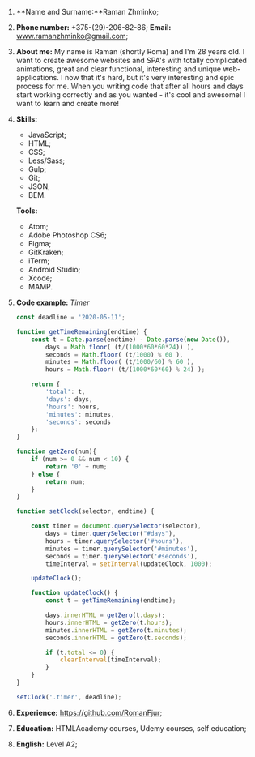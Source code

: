 1. **Name and Surname:**Raman Zhminko;
2. **Phone number:** +375-(29)-206-82-86; **Email:** www.ramanzhminko@gmail.com;
3. **About me:** My name is Raman (shortly Roma) and I'm 28 years old. I want to create awesome websites and SPA's with totally complicated animations, great and clear functional, interesting and unique web-applications. I now that it's hard, but it's very interesting and epic process for me. When you writing code that after all hours and days start working correctly and as you wanted - it's cool and awesome! I want to learn and create more!
4. **Skills:**
   * JavaScript;
   * HTML;
   * CSS;
   * Less/Sass;
   * Gulp;
   * Git;
   * JSON;
   * BEM.

   **Tools:**
   * Atom;
   * Adobe Photoshop CS6;
   * Figma;
   * GitKraken;
   * iTerm;
   * Android Studio;
   * Xcode;
   * MAMP.
5. **Code example:**
   *Timer*
   ```javascript
   const deadline = '2020-05-11';

   function getTimeRemaining(endtime) {
       const t = Date.parse(endtime) - Date.parse(new Date()),
           days = Math.floor( (t/(1000*60*60*24)) ),
           seconds = Math.floor( (t/1000) % 60 ),
           minutes = Math.floor( (t/1000/60) % 60 ),
           hours = Math.floor( (t/(1000*60*60) % 24) );

       return {
           'total': t,
           'days': days,
           'hours': hours,
           'minutes': minutes,
           'seconds': seconds
       };
   }

   function getZero(num){
       if (num >= 0 && num < 10) {
           return '0' + num;
       } else {
           return num;
       }
   }

   function setClock(selector, endtime) {

       const timer = document.querySelector(selector),
           days = timer.querySelector("#days"),
           hours = timer.querySelector('#hours'),
           minutes = timer.querySelector('#minutes'),
           seconds = timer.querySelector('#seconds'),
           timeInterval = setInterval(updateClock, 1000);

       updateClock();

       function updateClock() {
           const t = getTimeRemaining(endtime);

           days.innerHTML = getZero(t.days);
           hours.innerHTML = getZero(t.hours);
           minutes.innerHTML = getZero(t.minutes);
           seconds.innerHTML = getZero(t.seconds);

           if (t.total <= 0) {
               clearInterval(timeInterval);
           }
       }
   }

   setClock('.timer', deadline);
   ```
6. **Experience:** https://github.com/RomanFjur;
7. **Education:** HTMLAcademy courses, Udemy courses, self education;
8. **English:** Level A2;
